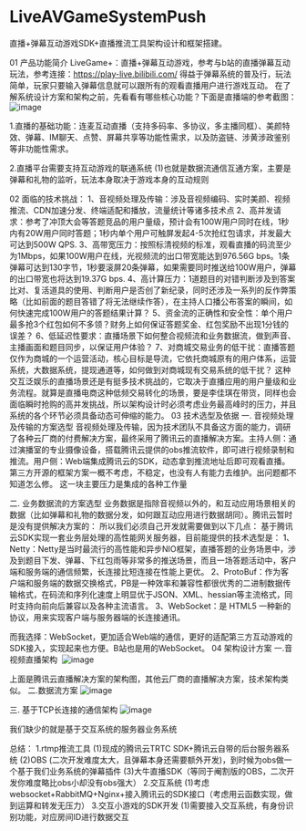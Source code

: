 # LiveAVGameSystemPush
直播+弹幕互动游戏SDK+直播推流工具架构设计和框架搭建。


01 产品功能简介
LiveGame+：直播+弹幕互动游戏，参考与b站的直播弹幕互动玩法，参考连接：https://play-live.bilibili.com/
得益于弹幕系统的普及行，玩法简单，玩家只要输入弹幕信息就可以跟所有的观看直播用户进行游戏互动。
在了解系统设计方案和架构之前，先看看有哪些核心功能？下面是直播端的参考截图：
![image](https://user-images.githubusercontent.com/107393905/180381080-888125f8-4c5a-4368-8d85-d5a0dc59105b.png)

1.直播的基础功能：连麦互动直播（支持多码率、多协议，多主播同框）、美颜特效、弹幕、IM聊天、点赞、屏幕共享等功能性需求，以及防盗链、涉黄涉政鉴别等非功能性需求。

2.直播平台需要支持互动游戏的联通系统
(1)也就是数据流通信互通方案，主要是弹幕和礼物的监听，玩法本身取决于游戏本身的互动规则

02 面临的技术挑战：
1、音视频处理及传输：涉及音视频编码、实时美颜、视频推流、CDN加速分发、终端适配和播放，流量统计等诸多技术点
2、高并发请求：参考了冲顶大会等答题竞品的用户量级，预计会有100W用户同时在线，1秒内有20W用户同时答题；1秒内单个用户可触屏发起4-5次抢红包请求，并发最大可达到500W QPS.
3、高带宽压力：按照标清视频的标准，观看直播的码流至少为1Mbps，如果100W用户在线，光视频流的出口带宽能达到976.56G bps。1条弹幕可达到130字节，1秒要滚屏20条弹幕，如果需要同时推送给100W用户，弹幕的出口带宽也将达到19.37G bps.
4、高计算压力：1道题目的对错判断涉及到答案比对、复活道具的使用、判断用户是否创了新纪录，同时还涉及一系列的反作弊策略（比如前面的题目答错了将无法继续作答），在主持人口播公布答案的瞬间，如何快速完成100W用户的答题结果计算？
5、资金流的正确性和安全性：单个用户最多抢3个红包如何不多领？财务上如何保证答题奖金、红包奖励不出现1分钱的误差？
6、低延迟性要求：直播场景下如何整合视频流和业务数据流，做到声音、主播画面和题目同步，以保证用户体验？
7、对商城交易业务的低干扰：直播答题仅作为商城的一个运营活动，核心目标是导流，它依托商城原有的用户体系，运营系统，大数据系统，提现通道等，如何做到对商城现有交易系统的低干扰？
这种交互泛娱乐的直播场景还是有挺多技术挑战的，它取决于直播应用的用户量级和业务流程。就算是直播电商这种低频交易转化的场景，要是李佳琪在带货，同样也会面临瞬时抢购的高并发挑战，所以架构设计时必须考虑业务最高峰时的压力，并且系统的各个环节必须具备动态可伸缩的能力。
03 技术选型及依据
一. 音视频处理及传输的方案选型
音视频处理及传输，因为技术团队不具备这方面的能力，调研了各种云厂商的付费解决方案，最终采用了腾讯云的直播解决方案。主持人侧：通过演播室的专业摄像设备，搭载腾讯云提供的obs推流软件，即可进行视频录制和推流。用户侧：Web端集成腾讯云的SDK，动态拿到推流地址后即可观看直播。
第三方开源的框架方案一概不考虑，不稳定，也没有人有能力去维护。出问题都不知道怎么修。
这一块主要压力是集成的各种工作量

二. 业务数据流的方案选型
业务数据是指除音视频以外的，和互动应用场景相关的数据（比如弹幕和礼物的数据分发，如何跟互动应用进行数据胡同）。腾讯云暂时是没有提供解决方案的：
所以我们必须自己开发就需要做到以下几点：
基于腾讯云SDK实现一套业务层处理的高性能网关服务器，目前能提供的技术选型是：
1、Netty：Netty是当时最流行的高性能和异步NIO框架，直播答题的业务场景中，涉及到题目下发、弹幕、下红包雨等非常多的推送场景，而且一场答题活动中，客户端和服务端的通信频繁，长连接比短连接在性能上更优。
2、ProtoBuf：作为客户端和服务端的数据交换格式，PB是一种效率和兼容性都很优秀的二进制数据传输格式，在码流和序列化速度上明显优于JSON、XML、hessian等主流格式，同时支持向前向后兼容以及各种主流语言。
3、WebSocket：是 HTML5 一种新的协议，用来实现客户端与服务器端的长连接通讯。

而我选择：WebSocket，更加适合Web端的通信，更好的适配第三方互动游戏的SDK接入，实现起来也方便。B站也是用的WebSocket。
04 架构设计方案
一.音视频直播架构 
![image](https://user-images.githubusercontent.com/107393905/180381153-23eb87e3-d8b0-4ca2-97db-3fa5b70dc4bd.png)

上面是腾讯云直播解决方案的架构图，其他云厂商的直播解决方案，技术架构类似。
二.数据流方案
![image](https://user-images.githubusercontent.com/107393905/180381166-a2b56596-8870-4788-8b9f-9012be60661d.png)

三. 基于TCP长连接的通信架构
![image](https://user-images.githubusercontent.com/107393905/180381136-f12b4c07-e385-464a-957c-755f8d7820eb.png)

我们缺少的就是基于交互系统的服务器业务系统

总结：
1.rtmp推流工具
(1)现成的腾讯云TRTC SDK+腾讯云自带的后台服务器系统
(2)OBS (二次开发难度太大，且弹幕本身还需要额外开发)，到时候为obs做一个基于我们业务系统的弹幕插件
(3)大牛直播SDK（等同于阉割版的OBS，二次开发你难度略比obs小却没有obs强大）
2.交互系统
(1)考虑websocket+RabbitMQ+Nginx+接入腾讯云的SDK接口（考虑用云函数实现，做到运算和转发无压力）
3.交互小游戏的SDK开发
(1)需要接入交互系统，有身份识别功能，对应房间ID进行数据交互
